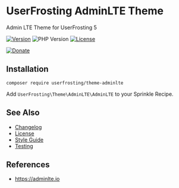 # UserFrosting AdminLTE Theme
Admin LTE Theme for UserFrosting 5

[![Version](https://img.shields.io/github/v/release/userfrosting/theme-adminlte?sort=semver)](https://github.com/userfrosting/theme-adminlte/releases)
![PHP Version](https://img.shields.io/badge/php-%5E8.0-brightgreen)
[![License](https://img.shields.io/badge/license-MIT-brightgreen.svg)](LICENSE)
<!-- [![Build](https://img.shields.io/github/workflow/status/userfrosting/theme-adminlte/Build/main?logo=github)](https://github.com/userfrosting/theme-adminlte/actions) -->
<!-- [![Codecov](https://codecov.io/gh/userfrosting/theme-adminlte/branch/main/graph/badge.svg)](https://app.codecov.io/gh/userfrosting/theme-adminlte/branch/main) -->
<!-- [![StyleCI](https://github.styleci.io/repos/444619108/shield?branch=main&style=flat)](https://github.styleci.io/repos/444619108) -->
<!-- [![PHPStan](https://img.shields.io/github/workflow/status/userfrosting/theme-adminlte/PHPStan/main?label=PHPStan)](https://github.com/userfrosting/theme-adminlte/actions/workflows/PHPStan.yml) -->
[![Donate](https://img.shields.io/badge/Open%20Collective-Donate-blue.svg)](https://opencollective.com/userfrosting#backer)

## Installation
```
composer require userfrosting/theme-adminlte
```

Add `UserFrosting\Theme\AdminLTE\AdminLTE` to your Sprinkle Recipe.

## See Also
- [Changelog](CHANGELOG.md)
- [License](LICENSE)
- [Style Guide](.github/STYLE-GUIDE.md)
- [Testing](.github/RUNNING_TESTS.md)

## References
- https://adminlte.io

